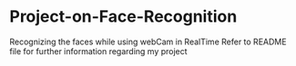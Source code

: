 # Project-on-Face-Recognition
Recognizing the faces while using webCam in RealTime 
Refer to README file for further information regarding my project
